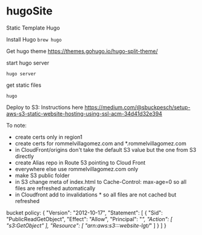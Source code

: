 # hugoSite
Static Template Hugo

Install Hugo
`brew hugo`

Get hugo theme
https://themes.gohugo.io/hugo-split-theme/

start hugo server

`hugo server`

get static files

`hugo`

Deploy to S3:
Instructions here
https://medium.com/@sbuckpesch/setup-aws-s3-static-website-hosting-using-ssl-acm-34d41d32e394


To note:
- create certs only in region1
- create certs for rommelvillagomez.com and *.rommelvillagomez.com
- in CloudFront/origins don't take the default S3 value but the one from S3 directly
- create Alias repo in Route 53 pointing to Cloud Front
- everywhere else use rommelvillagomez.com only
- make S3 public folder
- in S3 change meta of index.html to Cache-Control: max-age=0 so all files are refreshed automatically
- in Cloudfront add to invalidations * so all files are not cached but refreshed

bucket policy:
{
    "Version": "2012-10-17",
    "Statement": [
        {
            "Sid": "PublicReadGetObject",
            "Effect": "Allow",
            "Principal": "*",
            "Action": [
                "s3:GetObject"
            ],
            "Resource": [
                "arn:aws:s3:::website-lgt/*"
            ]
        }
    ]
}
